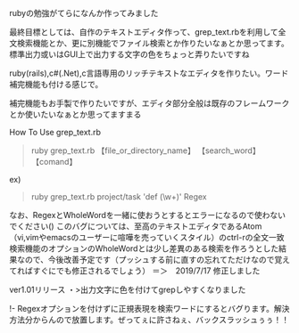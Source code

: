 rubyの勉強がてらになんか作ってみました

最終目標としては、自作のテキストエディタ作って、grep_text.rbを利用して全文検索機能とか、更に別機能でファイル検索とか作りたいなぁとか思ってます。標準出力或いはGUI上で出力する文字の色をちょっと弄りたいですね

ruby(rails),c#(.Net),c言語専用のリッチテキストなエディタを作りたい。ワード補完機能も付ける感じで。

補完機能もお手製で作りたいですが、エディタ部分全般は既存のフレームワークとか使いたいなぁとか思ってますまる

How To Use  grep_text.rb
> ruby grep_text.rb 【file_or_directory_name】 【search_word】 【comand】

ex)
> ruby grep_text.rb project/task 'def (\w+)' Regex

なお、RegexとWholeWordを一緒に使おうとするとエラーになるので使わないでください()
このバグについては、至高のテキストエディタであるAtom（vi,vimやemacsのユーザーに喧嘩を売っていくスタイル）のctrl-rの全文一致検索機能のオプションのWholeWordとは少し差異のある検索を作ろうとした結果なので、今後改善予定です（プッシュする前に直すの忘れてただけなので覚えてればすぐにでも修正されるでしょう）
＝＞　2019/7/17 修正しました

ver1.01リリース
・>出力文字に色を付けてgrepしやすくなりました

!- Regexオプションを付けずに正規表現を検索ワードにするとバグります。解決方法分からんので放置します。ぜってぇに許さねぇ、バックスラッシュぅぅ！！